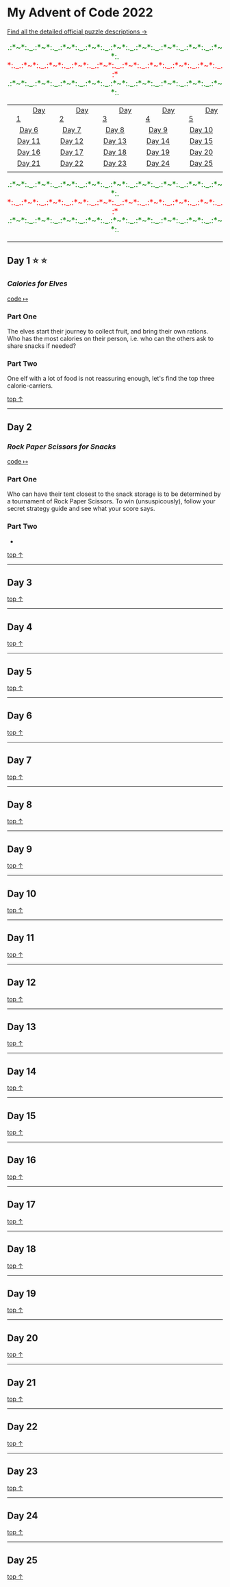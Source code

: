 # My Advent of Code 2022 <a name="top"></a>
[Find all the detailed official puzzle descriptions &#8594;](https://adventofcode.com/2022)

<!-- 
First: change or add current year in my_advent __init__.py, readme title and readme AoC URL above
Start with: pip install -e .
Daily run: python3.10 init_new_day.py <day_nr>
-->

<span style="font-size:large">
<p align="center">

<span style="color:green">
.:*~*:._.:*~*:._.:*~*:._.:*~*:._.:*~*:._.:*~*:._.:*~*:._.:*~*:._.:*~*:.
</span>

<span style="color:red">
*:._.:*~*:._.:*~*:._.:*~*:._.:*~*:._.:*~*:._.:*~*:._.:*~*:._.:*~*:._.:*
</span>

<span style="color:green">
.:*~*:._.:*~*:._.:*~*:._.:*~*:._.:*~*:._.:*~*:._.:*~*:._.:*~*:._.:*~*:.
</span>

</p>


<p align="center">

||||||
|:------:|:------:|:------:|:------:|:------:|
|    [Day 1](#day-1)    |    [Day 2](#day-2)   |    [Day 3](#day-3)    |    [Day 4](#day-4)    |    [Day 5](#day-5)    |
| [Day 6](#day-6) | [Day 7](#day-7) | [Day 8](#day-8) | [Day 9](#day-9) | [Day 10](#day-10) |
| [Day 11](#day-11) | [Day 12](#day-12) | [Day 13](#day-13) | [Day 14](#day-14) | [Day 15](#day-15) |
| [Day 16](#day-16) | [Day 17](#day-17) | [Day 18](#day-18) | [Day 19](#day-19) | [Day 20](#day-20) |
| [Day 21](#day-21) | [Day 22](#day-22) | [Day 23](#day-23) | [Day 24](#day-24) | [Day 25](#day-25) |
||||||

</p>


<p align="center">
<span style="color:green">
.:*~*:._.:*~*:._.:*~*:._.:*~*:._.:*~*:._.:*~*:._.:*~*:._.:*~*:._.:*~*:.
</span>

<span style="color:red">
*:._.:*~*:._.:*~*:._.:*~*:._.:*~*:._.:*~*:._.:*~*:._.:*~*:._.:*~*:._.:*
</span>

<span style="color:green">
.:*~*:._.:*~*:._.:*~*:._.:*~*:._.:*~*:._.:*~*:._.:*~*:._.:*~*:._.:*~*:.
</span>
</p>

</span>




<!-- Star emoji: &#11088; -->
---
## Day 1  &#11088; &#11088;
### *Calories for Elves*
[code &#8614;](https://github.com/VereLanz/my-advent-2022/blob/main/my_advent/day1.py)
### Part One
The elves start their journey to collect fruit, and bring their own rations. Who has the most calories 
on their person, i.e. who can the others ask to share snacks if needed?

### Part Two
One elf with a lot of food is not reassuring enough, let's find the top three calorie-carriers.

[top &#8593;](#top)


---
## Day 2
### *Rock Paper Scissors for Snacks*
[code &#8614;](https://github.com/VereLanz/my-advent-2022/blob/main/my_advent/day2.py)
### Part One
Who can have their tent closest to the snack storage is to be determined by a tournament of 
Rock Paper Scissors. To win (unsuspicously), follow your secret strategy guide and see what your 
score says.

### Part Two
-

[top &#8593;](#top)



---
## Day 3


[top &#8593;](#top)



---
## Day 4


[top &#8593;](#top)



---
## Day 5


[top &#8593;](#top)



---
## Day 6


[top &#8593;](#top)



---
## Day 7


[top &#8593;](#top)



---
## Day 8


[top &#8593;](#top)



---
## Day 9


[top &#8593;](#top)



---
## Day 10


[top &#8593;](#top)



---
## Day 11


[top &#8593;](#top)



---
## Day 12


[top &#8593;](#top)



---
## Day 13


[top &#8593;](#top)



---
## Day 14


[top &#8593;](#top)



---
## Day 15


[top &#8593;](#top)



---
## Day 16


[top &#8593;](#top)



---
## Day 17


[top &#8593;](#top)



---
## Day 18


[top &#8593;](#top)



---
## Day 19


[top &#8593;](#top)



---
## Day 20


[top &#8593;](#top)



---
## Day 21


[top &#8593;](#top)



---
## Day 22


[top &#8593;](#top)



---
## Day 23


[top &#8593;](#top)



---
## Day 24


[top &#8593;](#top)



---
## Day 25


[top &#8593;](#top)



